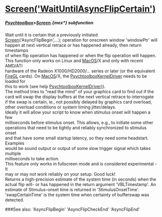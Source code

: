 # [Screen('WaitUntilAsyncFlipCertain')](Screen-WaitUntilAsyncFlipCertain) 
##### [Psychtoolbox](Psychtoolbox)>[Screen](Screen).{mex*} subfunction


Wait until it is certain that a previously initiated  
[Screen](Screen)('AsyncFlipBegin',...); operation for onscreen window 'windowPtr' will  
happen at next vertical retrace or has happened already, then return timestamps  
of when flip operation has happened or when the flip operation will happen.  
This function only works on Linux and [MacOS](MacOS)/X and only with recent AMD/ATI  
hardware of the Radeon X1000/HD2000/... series or later (or the equivalent  
[FireGL](FireGL) cards). On [MacOS](MacOS)/X, the [PsychtoolboxKernelDriver](PsychtoolboxKernelDriver) needs to be loaded for  
this to work (see help [PsychtoolboxKernelDriver)](PsychtoolboxKernelDriver)).  
The method tries to "read the mind" of your graphics card to find out if the  
card will swap the display buffers at the next vertical retrace to interrogate  
if the swap is certain, ie., not possibly delayed by graphics card overload,  
other overload conditions or system timing jitter/delays.  
Ideally it will allow your script to know when stimulus onset will happen a few  
milliseconds before stimulus onset. This allows, e.g., to initiate some other  
operations that need to be tightly and reliably synchronized to stimulus onset  
and that have some small startup latency, so they need some headstart. Examples  
would be sound output or output of some slow trigger signal which takes multiple  
milliseconds to take action.  
This feature only works in fullscreen mode and is considered experimental - It  
may or may not work reliably on your setup. Good luck!  
Returns a high-precision estimate of the system time (in seconds) when the  
actual flip will- or has happened in the return argument 'VBLTimestamp'. An  
estimate of Stimulus-onset time is returned in 'StimulusOnsetTime'.  
'swapCertainTime' is the system time when certainty of bufferswap was detected.   


###See also:
'AsyncFlipBegin' 'AsyncFlipCheckEnd' 'AsyncFlipEnd'
